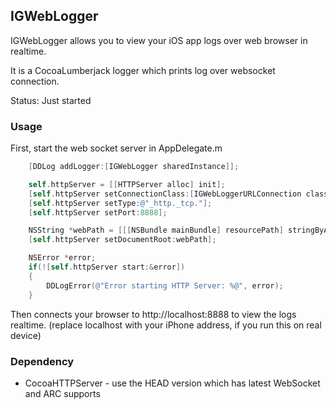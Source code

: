 ## IGWebLogger

IGWebLogger allows you to view your iOS app logs over web browser in realtime.

It is a CocoaLumberjack logger which prints log over websocket connection.

Status: Just started

### Usage

First, start the web socket server in AppDelegate.m

```objective-c
    [DDLog addLogger:[IGWebLogger sharedInstance]];

    self.httpServer = [[HTTPServer alloc] init];
    [self.httpServer setConnectionClass:[IGWebLoggerURLConnection class]];
    [self.httpServer setType:@"_http._tcp."];
    [self.httpServer setPort:8888];

    NSString *webPath = [[[NSBundle mainBundle] resourcePath] stringByAppendingPathComponent:@"Web"];
    [self.httpServer setDocumentRoot:webPath];

    NSError *error;
    if(![self.httpServer start:&error])
    {
        DDLogError(@"Error starting HTTP Server: %@", error);
    }   
```

Then connects your browser to http://localhost:8888 to view the logs realtime. (replace localhost with your iPhone address, if you run this on real device)


### Dependency

-  CocoaHTTPServer - use the HEAD version which has latest WebSocket and ARC supports
